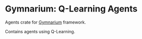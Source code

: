 # Gymnarium: Q-Learning Agents

Agents crate for [Gymnarium](https://github.com/tiquthon/gymnarium) framework.

Contains agents using Q-Learning.
